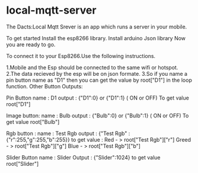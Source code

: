 # local-mqtt-server

The Dacts:Local Mqtt Srever is an app which runs a server in your mobile.

To get started 
Install the esp8266 library.
Install arduino Json library
Now you are ready to go.


To connect it to your Esp8266.Use the following instructions.

1.Mobile and the Esp should be connected to the same wifi or hotspot.
2.The data recieved by the esp will be on json formate.
3.So if you name a pin button name as "D1" then you can get the value by root["D1"] in the loop function.
Other Button Outputs:

Pin Button 
name : D1
output :  {"D1":0} or {"D1":1} ( ON or OFF)
To get value root["D1"]

Image button:
name : Bulb
output :  {"Bulb":0} or {"Bulb":1} ( ON or OFF)
To get value root["Bulb"]

Rgb button :
name : Test Rgb
output : {"Test Rgb" : {"r":255,"g":255,"b":255}}
to get value :
Red - > root["Test Rgb"]["r"]
Greed - > root["Test Rgb"]["g"]
Blue - > root["Test Rgb"]["b"]

Slider Button
name : Slider
Output : {"Slider":1024}
to get value
root["Slider"]
